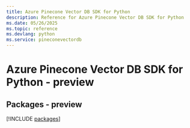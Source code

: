 ```yaml
---
title: Azure Pinecone Vector DB SDK for Python
description: Reference for Azure Pinecone Vector DB SDK for Python
ms.date: 05/26/2025
ms.topic: reference
ms.devlang: python
ms.service: pineconevectordb
---
```

# Azure Pinecone Vector DB SDK for Python - preview
## Packages - preview
[!INCLUDE [packages](pinecone-vector-db-index.md)]